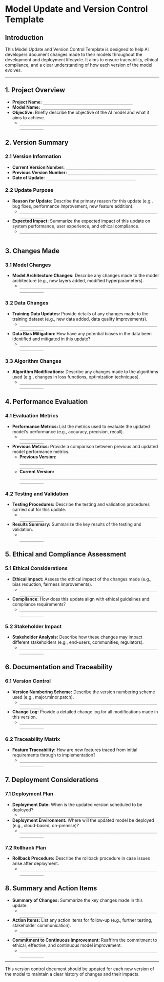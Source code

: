 # Model Update and Version Control Template

## Introduction

This Model Update and Version Control Template is designed to help AI developers document changes made to their models throughout the development and deployment lifecycle. It aims to ensure traceability, ethical compliance, and a clear understanding of how each version of the model evolves.

---

## 1. Project Overview

- **Project Name:** `_________________________________________`
- **Model Name:** `_________________________________________`
- **Objective:** Briefly describe the objective of the AI model and what it aims to achieve.
  - `__________________________________________________________________________`

## 2. Version Summary

### 2.1 Version Information
- **Current Version Number:** `_________________________________________`
- **Previous Version Number:** `_________________________________________`
- **Date of Update:** `_________________________________________`

### 2.2 Update Purpose
- **Reason for Update:** Describe the primary reason for this update (e.g., bug fixes, performance improvement, new feature addition).
  - `__________________________________________________________________________`
- **Expected Impact:** Summarize the expected impact of this update on system performance, user experience, and ethical compliance.
  - `__________________________________________________________________________`

## 3. Changes Made

### 3.1 Model Changes
- **Model Architecture Changes:** Describe any changes made to the model architecture (e.g., new layers added, modified hyperparameters).
  - `__________________________________________________________________________`

### 3.2 Data Changes
- **Training Data Updates:** Provide details of any changes made to the training dataset (e.g., new data added, data quality improvements).
  - `__________________________________________________________________________`
- **Data Bias Mitigation:** How have any potential biases in the data been identified and mitigated in this update?
  - `__________________________________________________________________________`

### 3.3 Algorithm Changes
- **Algorithm Modifications:** Describe any changes made to the algorithms used (e.g., changes in loss functions, optimization techniques).
  - `__________________________________________________________________________`

## 4. Performance Evaluation

### 4.1 Evaluation Metrics
- **Performance Metrics:** List the metrics used to evaluate the updated model's performance (e.g., accuracy, precision, recall).
  - `__________________________________________________________________________`
- **Previous Metrics:** Provide a comparison between previous and updated model performance metrics.
  - **Previous Version:** `__________________________________________________________________________`
  - **Current Version:** `__________________________________________________________________________`

### 4.2 Testing and Validation
- **Testing Procedures:** Describe the testing and validation procedures carried out for this update.
  - `__________________________________________________________________________`
- **Results Summary:** Summarize the key results of the testing and validation.
  - `__________________________________________________________________________`

## 5. Ethical and Compliance Assessment

### 5.1 Ethical Considerations
- **Ethical Impact:** Assess the ethical impact of the changes made (e.g., bias reduction, fairness improvements).
  - `__________________________________________________________________________`
- **Compliance:** How does this update align with ethical guidelines and compliance requirements?
  - `__________________________________________________________________________`

### 5.2 Stakeholder Impact
- **Stakeholder Analysis:** Describe how these changes may impact different stakeholders (e.g., end-users, communities, regulators).
  - `__________________________________________________________________________`

## 6. Documentation and Traceability

### 6.1 Version Control
- **Version Numbering Scheme:** Describe the version numbering scheme used (e.g., major.minor.patch).
  - `__________________________________________________________________________`
- **Change Log:** Provide a detailed change log for all modifications made in this version.
  - `__________________________________________________________________________`

### 6.2 Traceability Matrix
- **Feature Traceability:** How are new features traced from initial requirements through to implementation?
  - `__________________________________________________________________________`

## 7. Deployment Considerations

### 7.1 Deployment Plan
- **Deployment Date:** When is the updated version scheduled to be deployed?
  - `_________________________________________`
- **Deployment Environment:** Where will the updated model be deployed (e.g., cloud-based, on-premise)?
  - `__________________________________________________________________________`

### 7.2 Rollback Plan
- **Rollback Procedure:** Describe the rollback procedure in case issues arise after deployment.
  - `__________________________________________________________________________`

## 8. Summary and Action Items

- **Summary of Changes:** Summarize the key changes made in this update.
  - `__________________________________________________________________________`
- **Action Items:** List any action items for follow-up (e.g., further testing, stakeholder communication).
  - `__________________________________________________________________________`
- **Commitment to Continuous Improvement:** Reaffirm the commitment to ethical, effective, and continuous model improvement.
  - `__________________________________________________________________________`

---

This version control document should be updated for each new version of the model to maintain a clear history of changes and their impacts.
